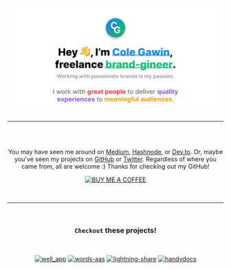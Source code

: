 [![Hey, I’m Cole Gawin, freelance brand-gineer.](/assets/gh-profile.png)](https://colegaw.in)

---

<br />
<br />

<div align="center">

You may have seen me around on [Medium](https://medium.com/@colegawin), [Hashnode](https://blog.colegaw.in), or [Dev.to](https://dev.to/chroline). Or, maybe you've seen my projects on [GitHub](https://github.com/chroline) or [Twitter](https://twitter.com/colegawin_). Regardless of where you came from, all are welcome :) Thanks for checking out my GitHub!

[![BUY ME A COFFEE](https://img.shields.io/badge/-buy%20me%20a%20coffee-black?logo=buymeacoffee&style=for-the-badge)](https://buymeacoffee.com/colegawin)

<br />
  
</div>

---

<br />

<div align="center">

### `Checkout` these projects!

<br />

[![well_app](https://github-readme-stats.vercel.app/api/pin/?username=chroline&repo=well_app)](https://github.com/chroline/well_app)
[![words-aas](https://github-readme-stats.vercel.app/api/pin/?username=chroline&repo=words-aas)](https://github.com/chroline/words-aas)
[![lightning-share](https://github-readme-stats.vercel.app/api/pin/?username=chroline&repo=lightning-share)](https://github.com/chroline/lightning-share)
[![handydocs](https://github-readme-stats.vercel.app/api/pin/?username=chroline&repo=handydocs)](https://github.com/chroline/handydocs)

</div>
